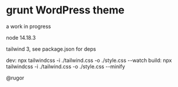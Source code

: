 # grunt WordPress theme

a work in progress

node 14.18.3 

tailwind 3, see package.json for deps

dev: npx tailwindcss -i ./tailwind.css -o ./style.css --watch
build: npx tailwindcss -i ./tailwind.css -o ./style.css --minify

@rugor